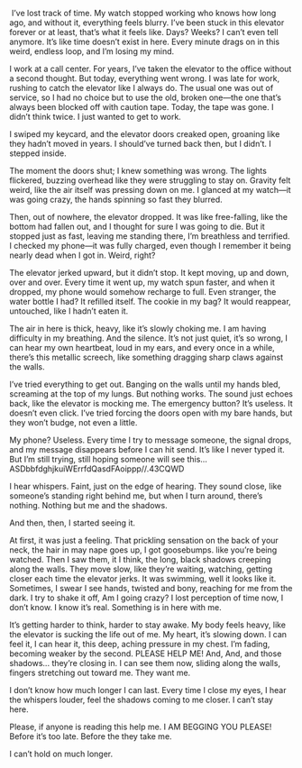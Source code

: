  I’ve lost track of time. My watch stopped working who knows how long ago, and without it, everything feels blurry. I’ve been stuck in this elevator forever or at least, that’s what it feels like. Days? Weeks? I can’t even tell anymore. It’s like time doesn’t exist in here. Every minute drags on in this weird, endless loop, and I’m losing my mind.

I work at a call center. For years, I’ve taken the elevator to the office without a second thought. But today, everything went wrong. I was late for work, rushing to catch the elevator like I always do. The usual one was out of service, so I had no choice but to use the old, broken one—the one that’s always been blocked off with caution tape. Today, the tape was gone. I didn’t think twice. I just wanted to get to work.

I swiped my keycard, and the elevator doors creaked open, groaning like they hadn’t moved in years. I should’ve turned back then, but I didn’t. I stepped inside.

The moment the doors shut; I knew something was wrong. The lights flickered, buzzing overhead like they were struggling to stay on. Gravity felt weird, like the air itself was pressing down on me. I glanced at my watch—it was going crazy, the hands spinning so fast they blurred.

Then, out of nowhere, the elevator dropped. It was like free-falling, like the bottom had fallen out, and I thought for sure I was going to die. But it stopped just as fast, leaving me standing there, I’m breathless and terrified. I checked my phone—it was fully charged, even though I remember it being nearly dead when I got in. Weird, right?

The elevator jerked upward, but it didn’t stop. It kept moving, up and down, over and over. Every time it went up, my watch spun faster, and when it dropped, my phone would somehow recharge to full. Even stranger, the water bottle I had? It refilled itself. The cookie in my bag? It would reappear, untouched, like I hadn’t eaten it.

The air in here is thick, heavy, like it’s slowly choking me. I am having difficulty in my breathing. And the silence. It’s not just quiet, it’s so wrong, I can hear my own heartbeat, loud in my ears, and every once in a while, there’s this metallic screech, like something dragging sharp claws against the walls.

I’ve tried everything to get out. Banging on the walls until my hands bled, screaming at the top of my lungs. But nothing works. The sound just echoes back, like the elevator is mocking me. The emergency button? It’s useless. It doesn’t even click. I’ve tried forcing the doors open with my bare hands, but they won’t budge, not even a little.

My phone? Useless. Every time I try to message someone, the signal drops, and my message disappears before I can hit send. It’s like I never typed it. But I’m still trying, still hoping someone will see this… ASDbbfdghjkuiWErrfdQasdFAoippp//.43CQWD

I hear whispers. Faint, just on the edge of hearing. They sound close, like someone’s standing right behind me, but when I turn around, there’s nothing. Nothing but me and the shadows.

And then, then, I started seeing it.

At first, it was just a feeling. That prickling sensation on the back of your neck, the hair in may nape goes up, I got goosebumps. like you’re being watched. Then I saw them, it I think, the long, black shadows creeping along the walls. They move slow, like they’re waiting, watching, getting closer each time the elevator jerks. It was swimming, well it looks like it. Sometimes, I swear I see hands, twisted and bony, reaching for me from the dark. I try to shake it off, Am I going crazy? I lost perception of time now, I don’t know. I know it’s real. Something is in here with me.

It’s getting harder to think, harder to stay awake. My body feels heavy, like the elevator is sucking the life out of me. My heart, it’s slowing down. I can feel it, I can hear it, this deep, aching pressure in my chest. I’m fading, becoming weaker by the second. PLEASE HELP ME! And, And, and those shadows... they’re closing in. I can see them now, sliding along the walls, fingers stretching out toward me. They want me.

I don’t know how much longer I can last. Every time I close my eyes, I hear the whispers louder, feel the shadows coming to me closer. I can’t stay here.

Please, if anyone is reading this help me. I AM BEGGING YOU PLEASE! Before it’s too late. Before the they take me.

I can’t hold on much longer.

 